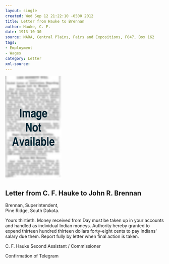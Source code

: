 ```yaml
---
layout: single
created: Wed Sep 12 21:22:10 -0500 2012
title: Letter from Hauke to Brennan
author: Hauke, C. F.
date: 1913-10-30
source: NARA, Central Plains, Fairs and Expositions, F047, Box 162
tags:
- Employment
- Wages
category: Letter
xml-source: 
---
```

![Image not available](/figures/default_document.png "Image not available")

## Letter from C. F. Hauke to John R. Brennan

Brennan, Superintendent,  
Pine Ridge, South Dakota.

Yours thirtieth. Money received from Day must be taken up in your accounts and handled as individual Indian moneys. Authority hereby granted to expend thirteen hundred thirteen dollars forty-eight cents to pay Indians' salary due them. Report fully by letter when final action is taken.

C. F. Hauke
Second Assistant / Commissioner

Confirmation of Telegram